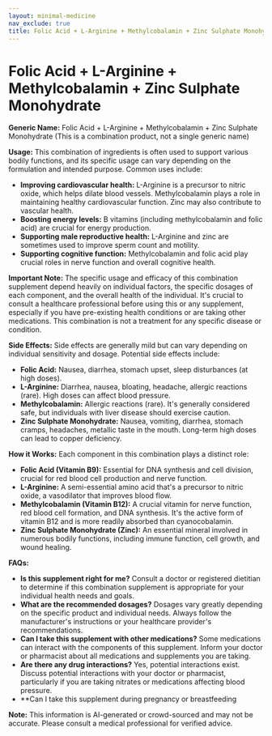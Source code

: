 ```yaml
---
layout: minimal-medicine
nav_exclude: true
title: Folic Acid + L-Arginine + Methylcobalamin + Zinc Sulphate Monohydrate
---
```


# Folic Acid + L-Arginine + Methylcobalamin + Zinc Sulphate Monohydrate

**Generic Name:** Folic Acid + L-Arginine + Methylcobalamin + Zinc Sulphate Monohydrate (This is a combination product, not a single generic name)

**Usage:** This combination of ingredients is often used to support various bodily functions, and its specific usage can vary depending on the formulation and intended purpose.  Common uses include:

* **Improving cardiovascular health:** L-Arginine is a precursor to nitric oxide, which helps dilate blood vessels.  Methylcobalamin plays a role in maintaining healthy cardiovascular function. Zinc may also contribute to vascular health.
* **Boosting energy levels:**  B vitamins (including methylcobalamin and folic acid) are crucial for energy production.
* **Supporting male reproductive health:**  L-Arginine and zinc are sometimes used to improve sperm count and motility.
* **Supporting cognitive function:** Methylcobalamin and folic acid play crucial roles in nerve function and overall cognitive health.


**Important Note:** The specific usage and efficacy of this combination supplement depend heavily on individual factors, the specific dosages of each component, and the overall health of the individual.  It's crucial to consult a healthcare professional before using this or any supplement, especially if you have pre-existing health conditions or are taking other medications.  This combination is not a treatment for any specific disease or condition.

**Side Effects:** Side effects are generally mild but can vary depending on individual sensitivity and dosage.  Potential side effects include:

* **Folic Acid:**  Nausea, diarrhea, stomach upset, sleep disturbances (at high doses).
* **L-Arginine:**  Diarrhea, nausea, bloating, headache, allergic reactions (rare).  High doses can affect blood pressure.
* **Methylcobalamin:**  Allergic reactions (rare).  It's generally considered safe, but individuals with liver disease should exercise caution.
* **Zinc Sulphate Monohydrate:**  Nausea, vomiting, diarrhea, stomach cramps, headaches, metallic taste in the mouth.  Long-term high doses can lead to copper deficiency.


**How it Works:** Each component in this combination plays a distinct role:

* **Folic Acid (Vitamin B9):**  Essential for DNA synthesis and cell division, crucial for red blood cell production and nerve function.
* **L-Arginine:** A semi-essential amino acid that's a precursor to nitric oxide, a vasodilator that improves blood flow.
* **Methylcobalamin (Vitamin B12):**  A crucial vitamin for nerve function, red blood cell formation, and DNA synthesis.  It's the active form of vitamin B12 and is more readily absorbed than cyanocobalamin.
* **Zinc Sulphate Monohydrate (Zinc):**  An essential mineral involved in numerous bodily functions, including immune function, cell growth, and wound healing.


**FAQs:**

* **Is this supplement right for me?**  Consult a doctor or registered dietitian to determine if this combination supplement is appropriate for your individual health needs and goals.
* **What are the recommended dosages?**  Dosages vary greatly depending on the specific product and individual needs.  Always follow the manufacturer's instructions or your healthcare provider's recommendations.
* **Can I take this supplement with other medications?**  Some medications can interact with the components of this supplement.  Inform your doctor or pharmacist about all medications and supplements you are taking.
* **Are there any drug interactions?**  Yes, potential interactions exist.  Discuss potential interactions with your doctor or pharmacist, particularly if you are taking nitrates or medications affecting blood pressure.
* **Can I take this supplement during pregnancy or breastfeeding

**Note:** This information is AI-generated or crowd-sourced and may not be accurate. Please consult a medical professional for verified advice.